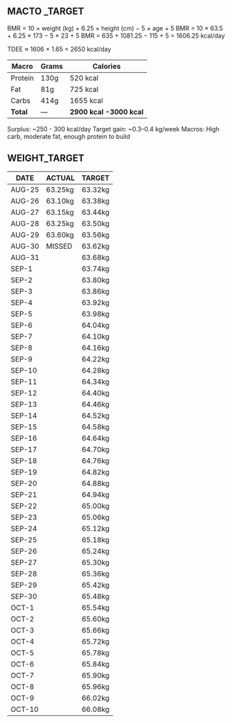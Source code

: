 ## MACTO _TARGET

BMR = 10 × weight (kg) + 6.25 × height (cm) − 5 × age + 5
BMR = 10 × 63.5 + 6.25 × 173 − 5 × 23 + 5
BMR = 635 + 1081.25 − 115 + 5 = 1606.25 kcal/day

TDEE ≈ 1606 × 1.65 = 2650 kcal/day

| Macro     | Grams | Calories      |
| --------- | ----- | ------------- |
| Protein   | 130g  | 520 kcal      |
| Fat       | 81g   | 725 kcal      |
| Carbs     | 414g  | 1655 kcal     |
| **Total** | —     | **2900 kcal -3000 kcal** |

Surplus: ~250 - 300 kcal/day
Target gain: ~0.3–0.4 kg/week
Macros: High carb, moderate fat, enough protein to build

## WEIGHT_TARGET

| DATE   | ACTUAL  | TARGET  |
| ------ | ------- | ------- |
| AUG-25 | 63.25kg | 63.32kg |
| AUG-26 | 63.10kg | 63.38kg |
| AUG-27 | 63.15kg  | 63.44kg |
| AUG-28 | 63.25kg | 63.50kg |
| AUG-29 | 63.60kg | 63.56kg |
| AUG-30 | MISSED  | 63.62kg |
| AUG-31 |         | 63.68kg |
| SEP-1  |         | 63.74kg |
| SEP-2  |         | 63.80kg |
| SEP-3  |         | 63.86kg |
| SEP-4  |         | 63.92kg |
| SEP-5  |         | 63.98kg |
| SEP-6  |         | 64.04kg |
| SEP-7  |         | 64.10kg |
| SEP-8  |         | 64.16kg |
| SEP-9  |         | 64.22kg |
| SEP-10 |         | 64.28kg |
| SEP-11 |         | 64.34kg |
| SEP-12 |         | 64.40kg |
| SEP-13 |         | 64.46kg |
| SEP-14 |         | 64.52kg |
| SEP-15 |         | 64.58kg |
| SEP-16 |         | 64.64kg |
| SEP-17 |         | 64.70kg |
| SEP-18 |         | 64.76kg |
| SEP-19 |         | 64.82kg |
| SEP-20 |         | 64.88kg |
| SEP-21 |         | 64.94kg |
| SEP-22 |         | 65.00kg |
| SEP-23 |         | 65.06kg |
| SEP-24 |         | 65.12kg |
| SEP-25 |         | 65.18kg |
| SEP-26 |         | 65.24kg |
| SEP-27 |         | 65.30kg |
| SEP-28 |         | 65.36kg |
| SEP-29 |         | 65.42kg |
| SEP-30 |         | 65.48kg |
| OCT-1  |         | 65.54kg |
| OCT-2  |         | 65.60kg |
| OCT-3  |         | 65.66kg |
| OCT-4  |         | 65.72kg |
| OCT-5  |         | 65.78kg |
| OCT-6  |         | 65.84kg |
| OCT-7  |         | 65.90kg |
| OCT-8  |         | 65.96kg |
| OCT-9  |         | 66.02kg |
| OCT-10 |         | 66.08kg |
